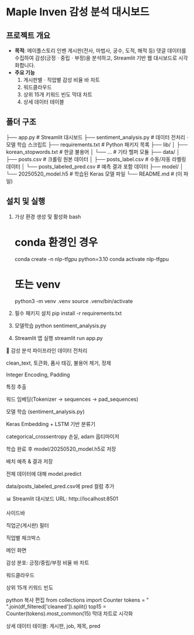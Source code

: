 # Maple Inven 감성 분석 대시보드

## 프로젝트 개요
- **목적**: 메이플스토리 인벤 게시판(전사, 마법사, 궁수, 도적, 해적 등) 댓글 데이터를 수집하여 감성(긍정ㆍ중립ㆍ부정)을 분석하고, Streamlit 기반 웹 대시보드로 시각화합니다.  
- **주요 기능**  
  1. 게시판별ㆍ직업별 감성 비율 바 차트  
  2. 워드클라우드  
  3. 상위 15개 키워드 빈도 막대 차트  
  4. 상세 데이터 테이블

## 폴더 구조
├── app.py # Streamlit 대시보드
├── sentiment_analysis.py # 데이터 전처리ㆍ모델 학습 스크립트
├── requirements.txt # Python 패키지 목록
├── lib/
│ ├── korean_stopwords.txt # 한글 불용어
│ └── ... # 기타 헬퍼 모듈
├── data/
│ ├── posts.csv # 크롤링 원본 데이터
│ ├── posts_label.csv # 수동/자동 라벨링 데이터
│ └── posts_labeled_pred.csv # 예측 결과 포함 데이터
├── model/
│ └── 20250520_model.h5 # 학습된 Keras 모델 파일
└── README.md # (이 파일)


## 설치 및 실행

1. 가상 환경 생성 및 활성화
   bash
   # conda 환경인 경우
   conda create -n nlp-tfgpu python=3.10
   conda activate nlp-tfgpu

   # 또는 venv
   python3 -m venv .venv
   source .venv/bin/activate
2. 필수 패키지 설치
  pip install -r requirements.txt

3. 모델학습
  python sentiment_analysis.py
4. Streamlit 앱 실행
  streamlit run app.py


📝 감성 분석 파이프라인
데이터 전처리

clean_text, 토큰화, 품사 태깅, 불용어 제거, 정제

Integer Encoding, Padding

특징 추출

워드 임베딩(Tokenizer → sequences → pad_sequences)

모델 학습 (sentiment_analysis.py)

Keras Embedding + LSTM 기반 분류기

categorical_crossentropy 손실, adam 옵티마이저

학습 완료 후 model/20250520_model.h5로 저장

배치 예측 & 결과 저장

전체 데이터에 대해 model.predict

data/posts_labeled_pred.csv에 pred 컬럼 추가

📊 Streamlit 대시보드
URL: http://localhost:8501

사이드바

직업군(게시판) 필터

직업별 체크박스

메인 화면

감성 분포: 긍정/중립/부정 비율 바 차트

워드클라우드

상위 15개 키워드 빈도

python
복사
편집
from collections import Counter
tokens = " ".join(df_filtered['cleaned']).split()
top15 = Counter(tokens).most_common(15)
막대 차트로 시각화

상세 데이터 테이블: 게시판, job, 제목, pred
